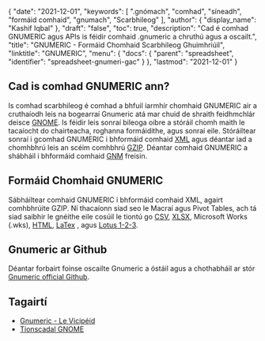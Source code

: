 {
  "date": "2021-12-01",
  "keywords": [
".gnómach",
"comhad",
"síneadh",
"formáid comhaid",
"gnumach",
"Scarbhileog"
],
  "author": {
    "display_name": "Kashif Iqbal"
},
  "draft": "false",
  "toc": true,
  "description": "Cad é comhad GNUMERIC agus APIs is féidir comhaid .gnumeric a chruthú agus a oscailt.",
  "title": "GNUMERIC - Formáid Chomhaid Scarbhileog Ghuimhriúil",
  "linktitle": "GNUMERIC",
  "menu": {
    "docs": {
      "parent": "spreadsheet",
      "identifier": "spreadsheet-gnumeri-gac"
}
},
  "lastmod": "2021-12-01"
}

## Cad is comhad GNUMERIC ann?

Is comhad scarbhileog é comhad a bhfuil iarmhír chomhaid GNUMERIC air a cruthaíodh leis na bogearraí Gnumeric atá mar chuid de shraith feidhmchlár deisce [GNOME](https://www.gnome.org/). Is féidir leis sonraí bileoga oibre a stóráil chomh maith le tacaíocht do chairteacha, roghanna formáidithe, agus sonraí eile. Stóráiltear sonraí i gcomhad GNUMERIC i bhformáid comhaid [XML](/web/xml/) agus déantar iad a chomhbhrú leis an scéim comhbhrú [GZIP](/compression/gz/). Déantar comhaid GNUMERIC a shábháil i bhformáid comhaid [GNM](/spreadsheet/gnm/) freisin.

## Formáid Chomhaid GNUMERIC

Sábháiltear comhaid GNUMERIC i bhformáid comhaid XML, agairt comhbhrúite GZIP. Ní thacaíonn siad seo le Macraí agus Pivot Tables, ach tá siad saibhir le gnéithe eile cosúil le tiontú go [CSV](/spreadsheet/csv/), [XLSX](/spreadsheet/xlsx/), Microsoft Works (.wks), [HTML](/web/html/), [LaTex](/word-processing/latex/) , agus [Lotus 1-2-3](/spreadsheet/123/).

## Gnumeric ar Github

Déantar forbairt foinse oscailte Gnumeric a óstáil agus a chothabháil ar stór [Gnumeric official Github](https://github.com/GNOME/gnumeric).

## Tagairtí

 * [Gnumeric - Le Vicipéid](https://en.wikipedia.org/wiki/Gnumeric)
 * [Tionscadal GNOME](https://en.wikipedia.org/wiki/The_GNOME_Project)


